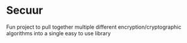 # Secuur
Fun project to pull together multiple different encryption/cryptographic algorithms into a single easy to use library
